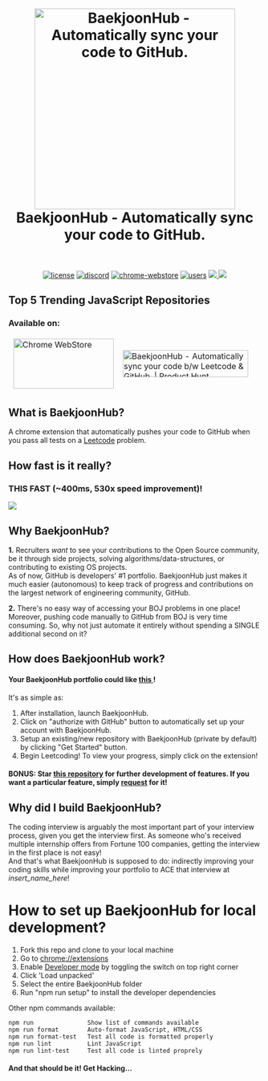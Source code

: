 <h1 align="center">
  <a href="https://standardjs.com"><img src="assets/octocode.png" alt="BaekjoonHub - Automatically sync your code to GitHub." width="400"></a>
  <br>
  BaekjoonHub - Automatically sync your code to GitHub.
  <br>
  <br>
</h1>

<p align="center">
  <a href="https://github.com/flaxinger/BaekjoonHub/blob/main/LICENSE"><img src="https://img.shields.io/badge/license-MIT-blue.svg" alt="license"/></a>
  <a href="https://discord.gg/anXT9vErxu"><img src="https://img.shields.io/discord/781373810251137074" alt="discord"></a>
  <a href="https://chrome.google.com/webstore/detail/BaekjoonHub/aciombdipochlnkbpcbgdpjffcfdbggi"><img src="https://img.shields.io/chrome-web-store/v/aciombdipochlnkbpcbgdpjffcfdbggi.svg" alt="chrome-webstore"/></a>
  <a href="https://chrome.google.com/webstore/detail/BaekjoonHub/aciombdipochlnkbpcbgdpjffcfdbggi"><img src="https://img.shields.io/chrome-web-store/d/aciombdipochlnkbpcbgdpjffcfdbggi.svg" alt="users"></a>
  <a href="https://github.com/flaxinger/BaekjoonHub/graphs/contributors" alt="Contributors">
    <img src="https://img.shields.io/github/contributors/flaxinger/BaekjoonHub" />
</a>
  <a href="https://twitter.com/intent/tweet?text=BaekjoonHub%20-%20Automatically%20sync%20your%20code%20to%20GitHub%20after%20solving%20any%20leetcode%20problems!&url=https://github.com/flaxinger/BaekjoonHub&hashtags=javascript,github,leetcode,coding,interview,chrome"> <img src="https://img.shields.io/twitter/url/http/shields.io.svg?style=social"> </a>
 

</p>

## Top 5 Trending JavaScript Repositories


### Available on:

<table style="border-collapse: separate;"><tr>
  <td style="border-spacing:2em 0"> 
      <a href="https://chrome.google.com/webstore/detail/BaekjoonHub/aciombdipochlnkbpcbgdpjffcfdbggi">
        <img src="https://external-content.duckduckgo.com/iu/?u=http%3A%2F%2Fimg.talkandroid.com%2Fuploads%2F2014%2F10%2Fchrome_web_store_logo_new.png&f=1&nofb=1" alt="Chrome WebStore" height=100 width=200/>
      </a>  
  </td>
  <td style="border-spacing:2em 0"> 
      <a href="https://www.producthunt.com/posts/BaekjoonHub?utm_source=badge-featured&utm_medium=badge&utm_souce=badge-BaekjoonHub" target="_blank"><img src="https://api.producthunt.com/widgets/embed-image/v1/featured.svg?post_id=275757&theme=light" alt="BaekjoonHub - Automatically sync your code b/w Leetcode & GitHub. | Product Hunt" style="width: 250px; height: 54px;" width="250" height="54" /></a>

  </td>
</tr></table>

## What is BaekjoonHub?
<p>A chrome extension that automatically pushes your code to GitHub when you pass all tests on a <a href="http://leetcode.com/">Leetcode</a> problem. </p>


## How fast is it really?
### THIS FAST (~400ms, 530x speed improvement)!

![](assets/extension/output.gif)

## Why BaekjoonHub?
<p> <strong>1.</strong> Recruiters <em>want</em> to see your contributions to the Open Source community, be it through side projects, solving algorithms/data-structures, or contributing to existing OS projects.<br>
As of now, GitHub is developers' #1 portfolio. BaekjoonHub just makes it much easier (autonomous) to keep track of progress and contributions on the largest network of engineering community, GitHub.</p>

<p> <strong>2.</strong> There's no easy way of accessing your BOJ problems in one place! <br>
Moreover, pushing code manually to GitHub from BOJ is very time consuming. So, why not just automate it entirely without spending a SINGLE additional second on it? </p>

## How does BaekjoonHub work?     

<h4> Your BaekjoonHub portfolio could like <a href="https://github.com/flaxinger/leetcode"> this </a>!  </h4>
<p>It's as simple as:</p>
<ol>
  <li>After installation, launch BaekjoonHub.</li>
  <li>Click on "authorize with GitHub" button to automatically set up your account with BaekjoonHub.</li>
  <li>Setup an existing/new repository with BaekjoonHub (private by default) by clicking "Get Started" button.</li>
  <li>Begin Leetcoding! To view your progress, simply click on the extension!</li>
</ol>


#### BONUS: Star [this repository](https://github.com/flaxinger/BaekjoonHub) for further development of features. If you want a particular feature, simply [request](https://github.com/flaxinger/BaekjoonHub/labels/feature) for it!


## Why did I build BaekjoonHub?
<p>
The coding interview is arguably the most important part of your interview process, given you get the interview first. As someone who's received multiple internship offers from Fortune 100 companies, getting the interview in the first place is not easy!<br>
And that's what BaekjoonHub is supposed to do: indirectly improving your coding skills while improving your portfolio to ACE that interview at <em>insert_name_here</em>!
</p>


# How to set up BaekjoonHub for local development?

<ol>
  <li>Fork this repo and clone to your local machine</li>
  <li>Go to <a href="chrome://extensions">chrome://extensions</a> </li>
  <li>Enable <a href="https://www.mstoic.com/enable-developer-mode-in-chrome/">Developer mode</a> by toggling the switch on top right corner</li>
  <li>Click 'Load unpacked'</li>
  <li>Select the entire BaekjoonHub folder</li>
  <li>Run "npm run setup" to install the developer dependencies</li>
</ol>

Other npm commands available:

```
npm run               Show list of commands available
npm run format        Auto-format JavaScript, HTML/CSS
npm run format-test   Test all code is formatted properly
npm run lint          Lint JavaScript
npm run lint-test     Test all code is linted proprely
```

#### And that should be it! Get Hacking...
